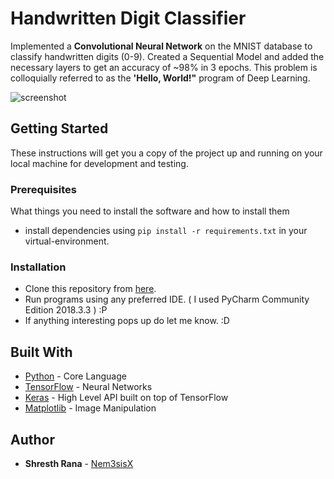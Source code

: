 # Handwritten Digit Classifier
Implemented a __Convolutional Neural Network__ on the MNIST database to classify handwritten digits (0-9). Created a Sequential Model and added the necessary layers to get an accuracy of ~98% in 3 epochs. This problem is colloquially referred to as the __'Hello, World!"__ program of Deep Learning.

![screenshot](https://github.com/Nem3sisX/handwritten-digit-classifier/blob/master/Output.png)
 
## Getting Started

These instructions will get you a copy of the project up and running on your local machine for development and testing.

### Prerequisites

What things you need to install the software and how to install them

  * install dependencies using `pip install -r requirements.txt` in your virtual-environment.

### Installation

  * Clone this repository from [here](https://github.com/Nem3sisX/handwritten-digit-classifier.git).
  * Run programs using any preferred IDE. ( I used PyCharm Community Edition 2018.3.3 ) :P
  * If anything interesting pops up do let me know. :D

## Built With

  * [Python](https://www.python.org/) - Core Language
  * [TensorFlow](https://www.tensorflow.org/) - Neural Networks
  * [Keras](https://keras.io/) - High Level API built on top of TensorFlow
  * [Matplotlib](https://matplotlib.org/) - Image Manipulation

## Author

* **Shresth Rana** - [Nem3sisX](https://github.com/Nem3sisX)
